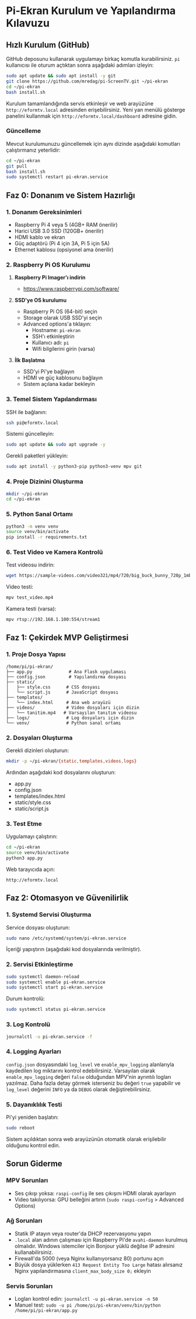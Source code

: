 # Pi-Ekran Kurulum ve Yapılandırma Kılavuzu

## Hızlı Kurulum (GitHub)

GitHub deposunu kullanarak uygulamayı birkaç komutla kurabilirsiniz. `pi` kullanıcısı ile oturum açtıktan sonra aşağıdaki adımları izleyin:

```bash
sudo apt update && sudo apt install -y git
git clone https://github.com/mredag/pi-ScreenTV.git ~/pi-ekran
cd ~/pi-ekran
bash install.sh
```

Kurulum tamamlandığında servis etkinleşir ve web arayüzüne `http://eformtv.local` adresinden erişebilirsiniz.
Yeni yan menülü gösterge panelini kullanmak için `http://eformtv.local/dashboard` adresine gidin.

### Güncelleme

Mevcut kurulumunuzu güncellemek için aynı dizinde aşağıdaki komutları çalıştırmanız yeterlidir:

```bash
cd ~/pi-ekran
git pull
bash install.sh
sudo systemctl restart pi-ekran.service
```

## Faz 0: Donanım ve Sistem Hazırlığı

### 1. Donanım Gereksinimleri
- Raspberry Pi 4 veya 5 (4GB+ RAM önerilir)
- Harici USB 3.0 SSD (120GB+ önerilir)
- HDMI kablo ve ekran
- Güç adaptörü (Pi 4 için 3A, Pi 5 için 5A)
- Ethernet kablosu (opsiyonel ama önerilir)

### 2. Raspberry Pi OS Kurulumu

1. **Raspberry Pi Imager'ı indirin**
   - https://www.raspberrypi.com/software/

2. **SSD'ye OS kurulumu**
   - Raspberry Pi OS (64-bit) seçin
   - Storage olarak USB SSD'yi seçin
   - Advanced options'a tıklayın:
     - Hostname: `pi-ekran`
     - SSH'ı etkinleştirin
     - Kullanıcı adı: `pi`
     - Wifi bilgilerini girin (varsa)

3. **İlk Başlatma**
   - SSD'yi Pi'ye bağlayın
   - HDMI ve güç kablosunu bağlayın
   - Sistem açılana kadar bekleyin

### 3. Temel Sistem Yapılandırması

SSH ile bağlanın:
```bash
ssh pi@eformtv.local
```

Sistemi güncelleyin:
```bash
sudo apt update && sudo apt upgrade -y
```

Gerekli paketleri yükleyin:
```bash
sudo apt install -y python3-pip python3-venv mpv git
```

### 4. Proje Dizinini Oluşturma

```bash
mkdir ~/pi-ekran
cd ~/pi-ekran
```

### 5. Python Sanal Ortamı

```bash
python3 -m venv venv
source venv/bin/activate
pip install -r requirements.txt
```

### 6. Test Video ve Kamera Kontrolü

Test videosu indirin:
```bash
wget https://sample-videos.com/video321/mp4/720/big_buck_bunny_720p_1mb.mp4 -O test_video.mp4
```

Video testi:
```bash
mpv test_video.mp4
```

Kamera testi (varsa):
```bash
mpv rtsp://192.168.1.100:554/stream1
```

## Faz 1: Çekirdek MVP Geliştirmesi

### 1. Proje Dosya Yapısı

```
/home/pi/pi-ekran/
├── app.py              # Ana Flask uygulaması
├── config.json         # Yapılandırma dosyası
├── static/
│   ├── style.css      # CSS dosyası
│   └── script.js      # JavaScript dosyası
├── templates/
│   └── index.html     # Ana web arayüzü
├── videos/            # Video dosyaları için dizin
│   └── tanitim.mp4   # Varsayılan tanıtım videosu
├── logs/              # Log dosyaları için dizin
└── venv/              # Python sanal ortamı
```

### 2. Dosyaları Oluşturma

Gerekli dizinleri oluşturun:
```bash
mkdir -p ~/pi-ekran/{static,templates,videos,logs}
```

Ardından aşağıdaki kod dosyalarını oluşturun:
- app.py
- config.json
- templates/index.html
- static/style.css
- static/script.js

### 3. Test Etme

Uygulamayı çalıştırın:
```bash
cd ~/pi-ekran
source venv/bin/activate
python3 app.py
```

Web tarayıcıda açın:
```
http://eformtv.local
```

## Faz 2: Otomasyon ve Güvenilirlik

### 1. Systemd Servisi Oluşturma

Service dosyası oluşturun:
```bash
sudo nano /etc/systemd/system/pi-ekran.service
```

İçeriği yapıştırın (aşağıdaki kod dosyalarında verilmiştir).

### 2. Servisi Etkinleştirme

```bash
sudo systemctl daemon-reload
sudo systemctl enable pi-ekran.service
sudo systemctl start pi-ekran.service
```

Durum kontrolü:
```bash
sudo systemctl status pi-ekran.service
```

### 3. Log Kontrolü

```bash
journalctl -u pi-ekran.service -f
```

### 4. Logging Ayarları

`config.json` dosyasındaki `log_level` ve `enable_mpv_logging` alanlarıyla kaydedilen log miktarını kontrol edebilirsiniz. Varsayılan olarak `enable_mpv_logging` değeri `false` olduğundan MPV'nin ayrıntılı logları yazılmaz. Daha fazla detay görmek isterseniz bu değeri `true` yapabilir ve `log_level` değerini `INFO` ya da `DEBUG` olarak değiştirebilirsiniz.

### 5. Dayanıklılık Testi

Pi'yi yeniden başlatın:
```bash
sudo reboot
```

Sistem açıldıktan sonra web arayüzünün otomatik olarak erişilebilir olduğunu kontrol edin.

## Sorun Giderme

### MPV Sorunları
- Ses çıkışı yoksa: `raspi-config` ile ses çıkışını HDMI olarak ayarlayın
- Video takılıyorsa: GPU belleğini artırın (`sudo raspi-config` > Advanced Options)

### Ağ Sorunları
- Statik IP atayın veya router'da DHCP rezervasyonu yapın
- `.local` alan adının çalışması için Raspberry Pi'de `avahi-daemon` kurulmuş olmalıdır. Windows istemciler için Bonjour yüklü değilse IP adresini kullanabilirsiniz.
- Firewall'da 5000 (veya Nginx kullanıyorsanız 80) portunu açın
- Büyük dosya yüklerken `413 Request Entity Too Large` hatası alırsanız Nginx yapılandırmasına `client_max_body_size 0;` ekleyin

### Servis Sorunları
- Logları kontrol edin: `journalctl -u pi-ekran.service -n 50`
- Manuel test: `sudo -u pi /home/pi/pi-ekran/venv/bin/python /home/pi/pi-ekran/app.py`
